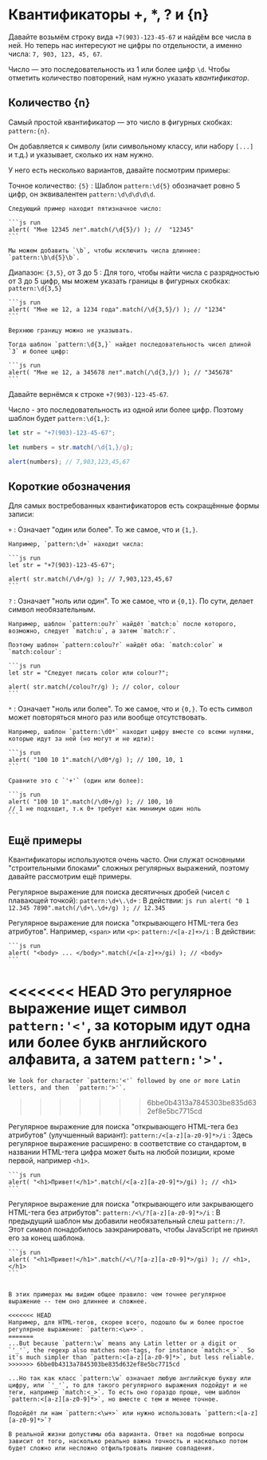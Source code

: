 # Квантификаторы +, *, ? и {n}

Давайте возьмём строку вида `+7(903)-123-45-67` и найдём все числа в ней. Но теперь нас интересуют не цифры по отдельности, а именно числа: `7, 903, 123, 45, 67`.

Число — это последовательность из 1 или более цифр `\d`. Чтобы отметить количество повторений, нам нужно указать *квантификатор*.

## Количество {n}

Самый простой квантификатор — это число в фигурных скобках: `pattern:{n}`.

Он добавляется к символу (или символьному классу, или набору `[...]` и т.д.) и указывает, сколько их нам нужно.

У него есть несколько вариантов, давайте посмотрим примеры:

Точное количество: `{5}`
: Шаблон `pattern:\d{5}` обозначает ровно 5 цифр, он эквивалентен `pattern:\d\d\d\d\d`.

    Следующий пример находит пятизначное число:

    ```js run
    alert( "Мне 12345 лет".match(/\d{5}/) ); //  "12345"
    ```

    Мы можем добавить `\b`, чтобы исключить числа длиннее: `pattern:\b\d{5}\b`.

Диапазон: `{3,5}`, от 3 до 5
: Для того, чтобы найти числа c разрядностью от 3 до 5 цифр, мы можем указать границы в фигурных скобках: `pattern:\d{3,5}`

    ```js run
    alert( "Мне не 12, а 1234 года".match(/\d{3,5}/) ); // "1234"
    ```

    Верхнюю границу можно не указывать.

    Тогда шаблон `pattern:\d{3,}` найдет последовательность чисел длиной `3` и более цифр:

    ```js run
    alert( "Мне не 12, а 345678 лет".match(/\d{3,}/) ); // "345678"
    ```

Давайте вернёмся к строке `+7(903)-123-45-67`.

Число - это последовательность из одной или более цифр. Поэтому шаблон будет `pattern:\d{1,}`:

```js run
let str = "+7(903)-123-45-67";

let numbers = str.match(/\d{1,}/g);

alert(numbers); // 7,903,123,45,67
```

## Короткие обозначения

Для самых востребованных квантификаторов есть сокращённые формы записи:

`+`
: Означает "один или более". То же самое, что и `{1,}`.

    Например, `pattern:\d+` находит числа:

    ```js run
    let str = "+7(903)-123-45-67";

    alert( str.match(/\d+/g) ); // 7,903,123,45,67
    ```

`?`
: Означает "ноль или один". То же самое, что и `{0,1}`. По сути, делает символ необязательным.

    Например, шаблон `pattern:ou?r` найдёт `match:o` после которого, возможно, следует `match:u`, а затем `match:r`.

    Поэтому шаблон `pattern:colou?r` найдёт оба: `match:color` и `match:colour`:

    ```js run
    let str = "Следует писать color или colour?";

    alert( str.match(/colou?r/g) ); // color, colour
    ```

`*`
: Означает "ноль или более". То же самое, что и `{0,}`. То есть символ может повторяться много раз или вообще отсутствовать.

    Например, шаблон `pattern:\d0*` находит цифру вместе со всеми нулями, которые идут за ней (но могут и не идти):

    ```js run
    alert( "100 10 1".match(/\d0*/g) ); // 100, 10, 1
    ```

    Сравните это с `'+'` (один или более):

    ```js run
    alert( "100 10 1".match(/\d0+/g) ); // 100, 10
    // 1 не подходит, т.к 0+ требует как минимум один ноль
    ```

## Ещё примеры

Квантификаторы используются очень часто. Они служат основными "строительными блоками" сложных регулярных выражений, поэтому давайте рассмотрим ещё примеры.

Регулярное выражение для поиска десятичных дробей (чисел с плавающей точкой): `pattern:\d+\.\d+`
: В действии:
    ```js run
    alert( "0 1 12.345 7890".match(/\d+\.\d+/g) ); // 12.345
    ```

Регулярное выражение для поиска "открывающего HTML-тега без атрибутов". Например, `<span>` или `<p>`: `pattern:/<[a-z]+>/i`
: В действии:

    ```js run
    alert( "<body> ... </body>".match(/<[a-z]+>/gi) ); // <body>
    ```

<<<<<<< HEAD
    Это регулярное выражение ищет символ `pattern:'<'`, за которым идут одна или более букв английского алфавита, а затем `pattern:'>'`.
=======
    We look for character `pattern:'<'` followed by one or more Latin letters, and then  `pattern:'>'`.
>>>>>>> 6bbe0b4313a7845303be835d632ef8e5bc7715cd

Регулярное выражение для поиска "открывающего HTML-тега без атрибутов" (улучшенный вариант): `pattern:/<[a-z][a-z0-9]*>/i`
: Здесь регулярное выражение расширено: в соответствие со стандартом, в названии HTML-тега цифра может быть на любой позиции, кроме первой, например `<h1>`.

    ```js run
    alert( "<h1>Привет!</h1>".match(/<[a-z][a-z0-9]*>/gi) ); // <h1>
    ```

Регулярное выражение для поиска "открывающего или закрывающего HTML-тега без атрибутов": `pattern:/<\/?[a-z][a-z0-9]*>/i`
: В предыдущий шаблон мы добавили необязательный слеш `pattern:/?`. Этот символ понадобилось заэкранировать, чтобы JavaScript не принял его за конец шаблона.

    ```js run
    alert( "<h1>Привет!</h1>".match(/<\/?[a-z][a-z0-9]*>/gi) ); // <h1>, </h1>
    ```

```smart header="Чтобы регулярное выражение было точнее, нам часто приходится делать его сложнее"

В этих примерах мы видим общее правило: чем точнее регулярное выражение -- тем оно длиннее и сложнее.

<<<<<<< HEAD
Например, для HTML-тегов, скорее всего, подошло бы и более простое регулярное выражение: `pattern:<\w+>`.
=======
...But because `pattern:\w` means any Latin letter or a digit or `'_'`, the regexp also matches non-tags, for instance `match:<_>`. So it's much simpler than `pattern:<[a-z][a-z0-9]*>`, but less reliable.
>>>>>>> 6bbe0b4313a7845303be835d632ef8e5bc7715cd

...Но так как класс `pattern:\w` означает любую английскую букву или цифру, или `'_'`, то для такого регулярного выражения подойдут и не теги, например `match:<_>`. То есть оно гораздо проще, чем шаблон `pattern:<[a-z][a-z0-9]*>`, но вместе с тем и менее точное.

Подойдёт ли нам `pattern:<\w+>` или нужно использовать `pattern:<[a-z][a-z0-9]*>`?

В реальной жизни допустимы оба варианта. Ответ на подобные вопросы зависит от того, насколько реально важна точность и насколько потом будет сложно или несложно отфильтровать лишние совпадения.
```
